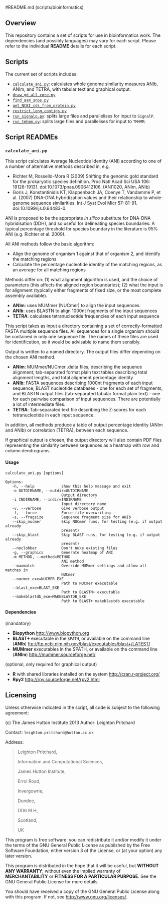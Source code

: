 #README.md (scripts/bioinformatics)

## Overview
This repository contains a set of scripts for use in bioinformatics work. The dependencies (and possibly languages) may vary for each script. Please refer to the individual **README** details for each script.

## Scripts
The current set of scripts includes:

* [`calculate_ani.py`](#calculate_ani): calculates whole genome similarity measures ANIb, ANIm, and TETRA, with tabular text and graphical output.
* [`draw_gd_all_core.py`](#draw_gd_all_core)
* [`find_asm_snps.py`](find_asm_snps)
* [`get_NCBI_cds_from_protein.py`](get_NCBI_cds_from_protein)
* [`restrict_long_contigs.py`](restrict_long_contigs)
* [`run_signalp.py`](run_signalp): splits large files and parallelises for input to `SignalP`.
* [`run_tmhmm.py`](run_tmhmm): splits large files and parallelises for input to `TMHMM`.

## Script READMEs

### <a name="calculate_ani">`calculate_ani.py`</a>

This script calculates Average Nucleotide Identity (ANI) according to one of a number of alternative methods described in, e.g.

* Richter M, Rossello-Mora R (2009) Shifting the genomic gold standard for the prokaryotic species definition. Proc Natl Acad Sci USA 106: 19126-19131. doi:10.1073/pnas.0906412106. (ANI1020, ANIm, ANIb)
* Goris J, Konstantinidis KT, Klappenbach JA, Coenye T, Vandamme P, et al. (2007) DNA-DNA hybridization values and their relationship to whole-genome sequence similarities. Int J Syst Evol Micr 57: 81-91. doi:10.1099/ijs.0.64483-0.

ANI is proposed to be the appropriate *in silico* substitute for DNA-DNA 
hybridisation (DDH), and so useful for delineating species boundaries. A 
typical percentage threshold for species boundary in the literature is 95% 
ANI (e.g. Richter et al. 2009).

All ANI methods follow the basic algorithm:

- Align the genome of organism 1 against that of organism 2, and identify the matching regions
- Calculate the percentage nucleotide identity of the matching regions, as an average for all matching regions

Methods differ on: (1) what alignment algorithm is used, and the choice of parameters (this affects the aligned region boundaries); (2) what the input is for alignment (typically either fragments of fixed size, or the most complete assembly available).

* **ANIm**: uses MUMmer (NUCmer) to align the input sequences.
* **ANIb**: uses BLASTN to align 1000nt fragments of the input sequences
* **TETRA**: calculates tetranucleotide frequencies of each input sequence

This script takes as input a directory containing a set of correctly-formatted FASTA multiple sequence files. All sequences for a single organism should be contained in only one sequence file. The names of these files are used for identification, so it would be advisable to name 
them sensibly.

Output is written to a named directory. The output files differ depending on the chosen ANI method.

* **ANIm**: MUMmer/NUCmer .delta files, describing the sequence alignment; tab-separated format plain text tables describing total alignment lengths, and total alignment percentage identity
* **ANIb**: FASTA sequences describing 1000nt fragments of each input sequence; BLAST nucleotide databases - one for each set of fragments; and BLASTN output files (tab-separated tabular format plain text) - one for each pairwise comparison of input sequences. There are potentially a lot of intermediate files.
* **TETRA**: Tab-separated text file describing the Z-scores for each tetranucleotide in each input sequence.

In addition, all methods produce a table of output percentage identity (ANIm and ANIb) or correlation (TETRA), between each sequence.

If graphical output is chosen, the output directory will also contain PDF files representing the similarity between sequences as a heatmap with row and column dendrograms.

#### Usage

```
calculate_ani.py [options]

Options:
   -h, --help            show this help message and exit
   -o OUTDIRNAME, --outdir=OUTDIRNAME
                         Output directory
   -i INDIRNAME, --indir=INDIRNAME
                         Input directory name
   -v, --verbose         Give verbose output
   -f, --force           Force file overwriting
   -s, --fragsize        Sequence fragment size for ANIb
   --skip_nucmer         Skip NUCmer runs, for testing (e.g. if output already
                         present)
   --skip_blast          Skip BLAST runs, for testing (e.g. if output already
                         present)
   --noclobber           Don't nuke existing files
   -g, --graphics        Generate heatmap of ANI
   -m METHOD, --method=METHOD
                         ANI method
   --maxmatch            Override MUMmer settings and allow all matches in 
                         NUCmer
   --nucmer_exe=NUCMER_EXE
                         Path to NUCmer executable
   --blast_exe=BLAST_EXE
                         Path to BLASTN+ executable
   --makeblastdb_exe=MAKEBLASTDB_EXE
                         Path to BLAST+ makeblastdb executable
```

#### Dependencies

(mandatory)

* **Biopython** <http://www.biopython.org>
* **BLAST+** executable in the `$PATH`, or available on the command line (**ANIb**) <ftp://ftp.ncbi.nlm.nih.gov/blast/executables/blast+/LATEST/>
* **MUMmer** executables in the $PATH, or available on the command line (**ANIm**) <http://mummer.sourceforge.net/>

(optional, only required for graphical output)

* **R** with shared libraries installed on the system <http://cran.r-project.org/>
* **Rpy2** <http://rpy.sourceforge.net/rpy2.html>

## Licensing

Unless otherwise indicated in the script, all code is subject to the following agreement:

(c) The James Hutton Institute 2013
Author: Leighton Pritchard

Contact:
`leighton.pritchard@hutton.ac.uk`

Address: 
> Leighton Pritchard,
> 
> Information and Computational Sciences,
> 
> James Hutton Institute,
> 
> Errol Road,
> 
> Invergowrie,
> 
> Dundee,
> 
> DD6 9LH,
> 
> Scotland,
> 
> UK

This program is free software: you can redistribute it and/or modify it under the terms of the GNU General Public License as published by the Free Software Foundation, either version 3 of the License, or (at your option) any later version.

This program is distributed in the hope that it will be useful, but **WITHOUT ANY WARRANTY**; without even the implied warranty of **MERCHANTABILITY** or **FITNESS FOR A PARTICULAR PURPOSE**.  See the GNU General Public License for more details.

You should have received a copy of the GNU General Public License along with this program.  If not, see <http://www.gnu.org/licenses/>.
